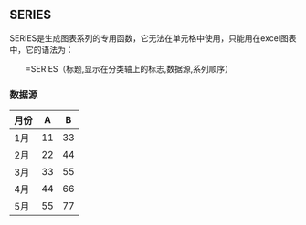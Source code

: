 ## SERIES
SERIES是生成图表系列的专用函数，它无法在单元格中使用，只能用在excel图表中，它的语法为：

　　=SERIES（标题,显示在分类轴上的标志,数据源,系列顺序）
  
### 数据源
  
月份  |  A   | B
---  | ---  | ---
1月|  11| 33
2月|  22| 44
3月|  33| 55
4月|  44| 66
5月|  55| 77



